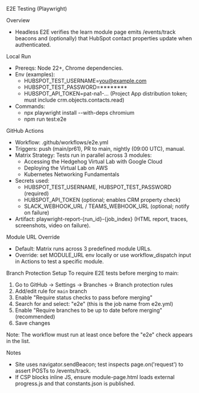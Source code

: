E2E Testing (Playwright)

Overview
- Headless E2E verifies the learn module page emits /events/track beacons and (optionally) that HubSpot contact properties update when authenticated.

Local Run
- Prereqs: Node 22+, Chrome dependencies.
- Env (examples):
  - HUBSPOT_TEST_USERNAME=you@example.com
  - HUBSPOT_TEST_PASSWORD=********
  - HUBSPOT_API_TOKEN=pat-na1-… (Project App distribution token; must include crm.objects.contacts.read)
- Commands:
  - npx playwright install --with-deps chromium
  - npm run test:e2e

GitHub Actions
- Workflow: .github/workflows/e2e.yml
- Triggers: push (main/pr61), PR to main, nightly (09:00 UTC), manual.
- Matrix Strategy: Tests run in parallel across 3 modules:
  - Accessing the Hedgehog Virtual Lab with Google Cloud
  - Deploying the Virtual Lab on AWS
  - Kubernetes Networking Fundamentals
- Secrets used:
  - HUBSPOT_TEST_USERNAME, HUBSPOT_TEST_PASSWORD (required)
  - HUBSPOT_API_TOKEN (optional; enables CRM property check)
  - SLACK_WEBHOOK_URL / TEAMS_WEBHOOK_URL (optional; notify on failure)
- Artifact: playwright-report-{run_id}-{job_index} (HTML report, traces, screenshots, video on failure).

Module URL Override
- Default: Matrix runs across 3 predefined module URLs.
- Override: set MODULE_URL env locally or use workflow_dispatch input in Actions to test a specific module.

Branch Protection Setup
To require E2E tests before merging to main:
1. Go to GitHub → Settings → Branches → Branch protection rules
2. Add/edit rule for `main` branch
3. Enable "Require status checks to pass before merging"
4. Search for and select: "e2e" (this is the job name from e2e.yml)
5. Enable "Require branches to be up to date before merging" (recommended)
6. Save changes

Note: The workflow must run at least once before the "e2e" check appears in the list.

Notes
- Site uses navigator.sendBeacon; test inspects page.on('request') to assert POSTs to /events/track.
- If CSP blocks inline JS, ensure module-page.html loads external progress.js and that constants.json is published.
